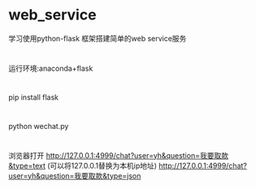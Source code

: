 # web_service
 学习使用python-flask 框架搭建简单的web service服务
 #
 运行环境:anaconda+flask
 #
 pip install flask
 #
 python wechat.py
 # 
 浏览器打开 http://127.0.0.1:4999/chat?user=yh&question=我要取款&type=text
 (可以将127.0.0.1替换为本机ip地址)
 http://127.0.0.1:4999/chat?user=yh&question=我要取款&type=json
 
 
